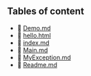 ## Tables of content
- 🤣 [Demo.md](./Demo.md)
- 🤣 [hello.html](./hello.html)
- 🤣 [index.md](./index.md)
- 🤣 [Main.md](./Main.md)
- 🤣 [MyException.md](./MyException.md)
- 🤣 [Readme.md](./Readme.md)
